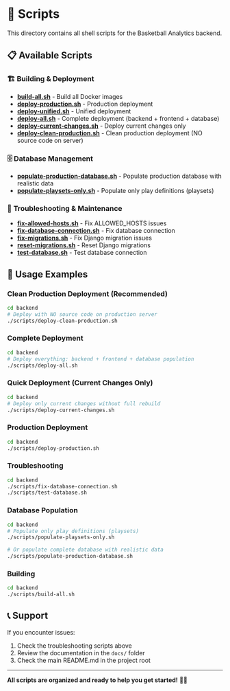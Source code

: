 # 🔧 Scripts

This directory contains all shell scripts for the Basketball Analytics backend.

## 📋 Available Scripts

### 🏗️ **Building & Deployment**
- **[build-all.sh](build-all.sh)** - Build all Docker images
- **[deploy-production.sh](deploy-production.sh)** - Production deployment
- **[deploy-unified.sh](deploy-unified.sh)** - Unified deployment
- **[deploy-all.sh](deploy-all.sh)** - Complete deployment (backend + frontend + database)
- **[deploy-current-changes.sh](deploy-current-changes.sh)** - Deploy current changes only
- **[deploy-clean-production.sh](deploy-clean-production.sh)** - Clean production deployment (NO source code on server)

### 🗄️ **Database Management**
- **[populate-production-database.sh](populate-production-database.sh)** - Populate production database with realistic data
- **[populate-playsets-only.sh](populate-playsets-only.sh)** - Populate only play definitions (playsets)

### 🔧 **Troubleshooting & Maintenance**
- **[fix-allowed-hosts.sh](fix-allowed-hosts.sh)** - Fix ALLOWED_HOSTS issues
- **[fix-database-connection.sh](fix-database-connection.sh)** - Fix database connection
- **[fix-migrations.sh](fix-migrations.sh)** - Fix Django migration issues
- **[reset-migrations.sh](reset-migrations.sh)** - Reset Django migrations
- **[test-database.sh](test-database.sh)** - Test database connection

## 📝 **Usage Examples**

### **Clean Production Deployment (Recommended)**
```bash
cd backend
# Deploy with NO source code on production server
./scripts/deploy-clean-production.sh
```

### **Complete Deployment**
```bash
cd backend
# Deploy everything: backend + frontend + database population
./scripts/deploy-all.sh
```

### **Quick Deployment (Current Changes Only)**
```bash
cd backend
# Deploy only current changes without full rebuild
./scripts/deploy-current-changes.sh
```

### **Production Deployment**
```bash
cd backend
./scripts/deploy-production.sh
```

### **Troubleshooting**
```bash
cd backend
./scripts/fix-database-connection.sh
./scripts/test-database.sh
```

### **Database Population**
```bash
cd backend
# Populate only play definitions (playsets)
./scripts/populate-playsets-only.sh

# Or populate complete database with realistic data
./scripts/populate-production-database.sh
```

### **Building**
```bash
cd backend
./scripts/build-all.sh
```

## 📞 **Support**

If you encounter issues:
1. Check the troubleshooting scripts above
2. Review the documentation in the `docs/` folder
3. Check the main README.md in the project root

---

**All scripts are organized and ready to help you get started!** 🔧🏀
